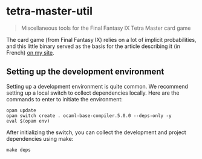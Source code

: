 # tetra-master-util

> Miscellaneous tools for the Final Fantasy IX Tetra Master card game

The card game (from Final Fantasy IX) relies on a lot of implicit probabilities,
and this little binary served as the basis for the article describing it (in
French) [on my site](https;//xvw.lol).

## Setting up the development environment

Setting up a development environment is quite common. We recommend setting up a
local switch to collect dependencies locally. Here are the commands to enter to
initiate the environment:

```shell
opam update
opam switch create . ocaml-base-compiler.5.0.0 --deps-only -y
eval $(opam env)
```

After initializing the switch, you can collect the development and project
dependencies using make:

```shell
make deps
```
